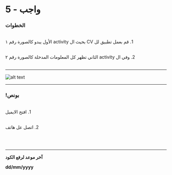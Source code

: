 
# واجب - 5
### الخطوات 

<br>
&#x202b; 1. قم بعمل تطبيق لل CV بحيث ال activity الأول يبدو كالصورة رقم ١

<br>
<br>

&#x202b; 2. وفي ال activity الثاني تظهر كل المعلومات المدخلة كالصورة رقم ٢
<br>
<br>
<hr>

![alt text](https://lh4.googleusercontent.com/mIZjPvJo703w5TVwZMBH6Hbf8am18y97GALSs2tFRLP882sZB7fbUiMGBhzkruKKs607BXV6GTiMPVMNlmezvM-r_eThbG9yCtVt--8lpQNos2JPc4SzEVxolpkO09MvbPpYTEUzMjk)
<br>
<hr>

### !بونص 

<br>
&#x202b; 1. افتح الايميل

<br>
<br>

&#x202b; 2. اتصل عل هاتف

<br>
<br>
<hr>
<b>آخر موعد لرفع الكود

&#x202b; dd/mm/yyyy
